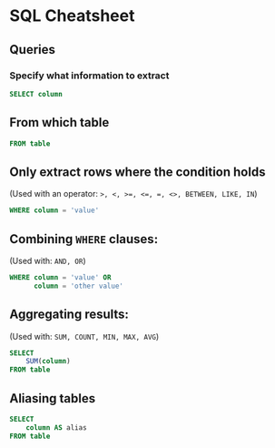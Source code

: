 # SQL Cheatsheet

## Queries

### Specify what information to extract

```sql
SELECT column
```

## From which table

```sql
FROM table
```

## Only extract rows where the condition holds

(Used with an operator: `>, <, >=, <=, =, <>, BETWEEN, LIKE, IN`)

```sql
WHERE column = 'value'
```

## Combining `WHERE` clauses:

(Used with: `AND, OR`)

```sql
WHERE column = 'value' OR
      column = 'other value'
```

## Aggregating results:

(Used with: `SUM, COUNT, MIN, MAX, AVG`)

```sql
SELECT
    SUM(column)
FROM table
```

## Aliasing tables

```sql
SELECT
    column AS alias
FROM table
```
